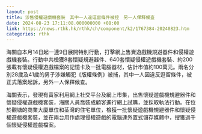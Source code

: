 ```yaml
---
layout: post
title: 涉售侵權遊戲機套裝　其中一人違逗留條件被控　另一人保釋候查
date: 2024-08-23 17:11:08.000000000 +08:00
link: https://news.rthk.hk/rthk/ch/component/k2/1767384-20240823.htm
categories: rthk
---
```


海關自本月14日起一連9日展開特別行動，打擊網上售賣遊戲機規避器件和侵權遊戲機套裝。行動中共檢獲8套懷疑規避器件、640套懷疑侵權遊戲機套裝、約200張載有懷疑侵權遊戲檔案的記憶卡及一批電腦器材，估計市值約100萬元。兩名分別28歲及41歲的男子涉嫌觸犯《版權條例》被捕，其中一人因違反逗留條件，被正式落案起訴，另外一人保釋候查。

海關表示，發現有賣家利用網上社交平台及網上市集，出售懷疑遊戲機規避器件和懷疑侵權遊戲機套裝，海關人員喬裝成顧客進行網上試購，並採取執法行動。在位於觀塘的商業大廈單位和荃灣的住宅單位，檢獲一批懷疑遊戲機規避器件和懷疑侵權遊戲機套裝，並在兩台用作處理侵權遊戲的電腦連外置式儲存媒體中，搜獲過千個懷疑侵權遊戲檔案。
